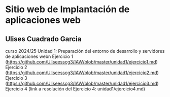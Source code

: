 # Sitio web de Implantación de aplicaciones web
## Ulises Cuadrado Garcia
curso 2024/25
Unidad 1: Preparación del entorno de desarrollo y servidores de aplicaciones webn
Ejercicio 1 (https://github.com/Uliseesscg3/IAW/blob/master/unidad1/ejercicio1.md)
Ejercicio 2 (https://github.com/Uliseesscg3/IAW/blob/master/unidad1/ejercicio2.md)
Ejercicio 3 (https://github.com/Uliseesscg3/IAW/blob/master/unidad1/ejercicio3.md)
Ejercicio 4 (link a resolución del Ejercicio 4: unidad1/ejercicio4.md)
